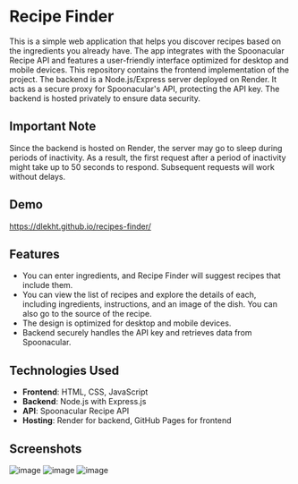 # **Recipe Finder**
This is a simple web application that helps you discover recipes based on the ingredients you already have. The app integrates with the Spoonacular Recipe API and features a user-friendly interface optimized for desktop and mobile devices. This repository contains the frontend implementation of the project. The backend is a Node.js/Express server deployed on Render. It acts as a secure proxy for Spoonacular's API, protecting the API key. The backend is hosted privately to ensure data security.


## **Important Note**
Since the backend is hosted on Render, the server may go to sleep during periods of inactivity. As a result, the first request after a period of inactivity might take up to 50 seconds to respond. Subsequent requests will work without delays.


## **Demo**
https://dlekht.github.io/recipes-finder/


## **Features**
- You can enter ingredients, and Recipe Finder will suggest recipes that include them.
- You can view the list of recipes and explore the details of each, including ingredients, instructions, and an image of the dish. You can also go to the source of the recipe.
- The design is optimized for desktop and mobile devices.
- Backend securely handles the API key and retrieves data from Spoonacular.


## **Technologies Used**
- **Frontend**: HTML, CSS, JavaScript
- **Backend**: Node.js with Express.js
- **API**: Spoonacular Recipe API
- **Hosting**: Render for backend, GitHub Pages for frontend


## Screenshots

![image](https://github.com/user-attachments/assets/07ec83ba-9df0-417f-8368-d40e176bd538)
![image](https://github.com/user-attachments/assets/1e17dc69-c0c9-4388-a8b0-4e4061732ac8)
![image](https://github.com/user-attachments/assets/b00dfb49-d3f5-403f-9fc7-202405505ca5)


